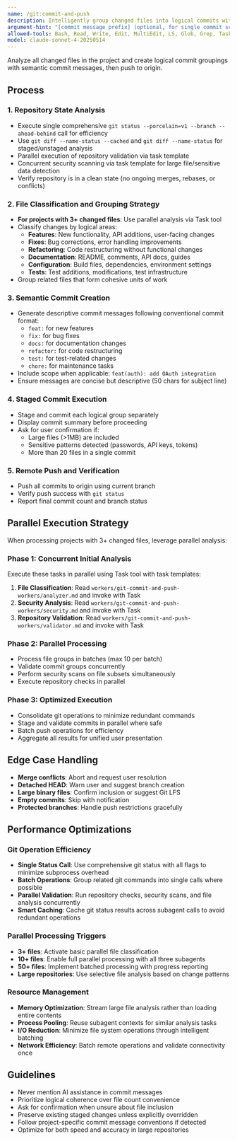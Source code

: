 ```yaml
---
name: /git:commit-and-push
description: Intelligently group changed files into logical commits with semantic messages and push to origin
argument-hint: "[commit message prefix] (optional, for single commit scenarios)"
allowed-tools: Bash, Read, Write, Edit, MultiEdit, LS, Glob, Grep, Task
model: claude-sonnet-4-20250514
---
```

<!-- OPTIMIZATION_TIMESTAMP: 2025-08-07 15:58:25 -->

Analyze all changed files in the project and create logical commit groupings with semantic commit messages, then push to origin.

## Process

### 1. Repository State Analysis
- Execute single comprehensive `git status --porcelain=v1 --branch --ahead-behind` call for efficiency
- Use `git diff --name-status --cached` and `git diff --name-status` for staged/unstaged analysis
- Parallel execution of repository validation via task template
- Concurrent security scanning via task template for large file/sensitive data detection
- Verify repository is in a clean state (no ongoing merges, rebases, or conflicts)

### 2. File Classification and Grouping Strategy
- **For projects with 3+ changed files**: Use parallel analysis via Task tool
- Classify changes by logical areas:
  - **Features**: New functionality, API additions, user-facing changes
  - **Fixes**: Bug corrections, error handling improvements
  - **Refactoring**: Code restructuring without functional changes  
  - **Documentation**: README, comments, API docs, guides
  - **Configuration**: Build files, dependencies, environment settings
  - **Tests**: Test additions, modifications, test infrastructure
- Group related files that form cohesive units of work

### 3. Semantic Commit Creation
- Generate descriptive commit messages following conventional commit format:
  - `feat:` for new features
  - `fix:` for bug fixes
  - `docs:` for documentation changes
  - `refactor:` for code restructuring
  - `test:` for test-related changes
  - `chore:` for maintenance tasks
- Include scope when applicable: `feat(auth): add OAuth integration`
- Ensure messages are concise but descriptive (50 chars for subject line)

### 4. Staged Commit Execution
- Stage and commit each logical group separately
- Display commit summary before proceeding
- Ask for user confirmation if:
  - Large files (>1MB) are included
  - Sensitive patterns detected (passwords, API keys, tokens)
  - More than 20 files in a single commit

### 5. Remote Push and Verification
- Push all commits to origin using current branch
- Verify push success with `git status`
- Report final commit count and branch status

## Parallel Execution Strategy
When processing projects with 3+ changed files, leverage parallel analysis:

### Phase 1: Concurrent Initial Analysis
Execute these tasks in parallel using Task tool with task templates:
1. **File Classification**: Read `workers/git-commit-and-push-workers/analyzer.md` and invoke with Task
2. **Security Analysis**: Read `workers/git-commit-and-push-workers/security.md` and invoke with Task
3. **Repository Validation**: Read `workers/git-commit-and-push-workers/validator.md` and invoke with Task

### Phase 2: Parallel Processing
- Process file groups in batches (max 10 per batch)
- Validate commit groups concurrently
- Perform security scans on file subsets simultaneously
- Execute repository checks in parallel

### Phase 3: Optimized Execution
- Consolidate git operations to minimize redundant commands
- Stage and validate commits in parallel where safe
- Batch push operations for efficiency
- Aggregate all results for unified user presentation

## Edge Case Handling
- **Merge conflicts**: Abort and request user resolution
- **Detached HEAD**: Warn user and suggest branch creation
- **Large binary files**: Confirm inclusion or suggest Git LFS
- **Empty commits**: Skip with notification
- **Protected branches**: Handle push restrictions gracefully

## Performance Optimizations

### Git Operation Efficiency
- **Single Status Call**: Use comprehensive git status with all flags to minimize subprocess overhead
- **Batch Operations**: Group related git commands into single calls where possible
- **Parallel Validation**: Run repository checks, security scans, and file analysis concurrently
- **Smart Caching**: Cache git status results across subagent calls to avoid redundant operations

### Parallel Processing Triggers
- **3+ files**: Activate basic parallel file classification
- **10+ files**: Enable full parallel processing with all three subagents
- **50+ files**: Implement batched processing with progress reporting
- **Large repositories**: Use selective file analysis based on change patterns

### Resource Management
- **Memory Optimization**: Stream large file analysis rather than loading entire contents
- **Process Pooling**: Reuse subagent contexts for similar analysis tasks
- **I/O Reduction**: Minimize file system operations through intelligent batching
- **Network Efficiency**: Batch remote operations and validate connectivity once

## Guidelines
- Never mention AI assistance in commit messages
- Prioritize logical coherence over file count convenience
- Ask for confirmation when unsure about file inclusion
- Preserve existing staged changes unless explicitly overridden
- Follow project-specific commit message conventions if detected
- Optimize for both speed and accuracy in large repositories
